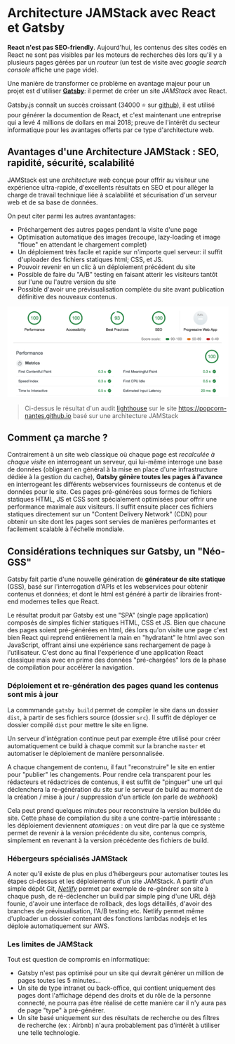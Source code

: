 # Architecture JAMStack avec React et Gatsby

**React n'est pas SEO-friendly**. Aujourd'hui, les contenus des sites codés en React ne sont pas visibles par les moteurs de recherches dès lors qu'il y a plusieurs pages gérées par un *routeur* (un test de visite avec *google search console* affiche une page vide). 

Une manière de transformer ce problème en avantage majeur pour un projet est d'utiliser [**Gatsby**](https://www.gatsbyjs.org/): il permet de créer un site *JAMStack* avec React. 

Gatsby.js connaît un succès croissant (34000 ⭐ sur [github](https://github.com/gatsbyjs/gatsby)), il est utilisé pour générer la documention de React, et c'est maintenant une entreprise qui a levé 4 millions de dollars en mai 2018; preuve de l'intérêt du secteur informatique pour les avantages offerts par ce type d'architecture web.

## Avantages d'une Architecture JAMStack : SEO, rapidité, sécurité, scalabilité

JAMStack est une *architecture web* conçue pour offrir au visiteur une expérience ultra-rapide, d'excellents résultats en SEO et pour allèger la charge de travail technique liée à scalabilité et sécurisation d'un serveur web et de sa base de données.

On peut citer parmi les autres avantantages: 

- Préchargement des autres pages pendant la visite d'une page
- Optimisation automatique des images (recoupe, lazy-loading et image "floue" en attendant le chargement complet)
- Un déploiement très facile et rapide sur n'importe quel serveur: il suffit d'uploader des fichiers statiques html; CSS, et JS.
- Pouvoir revenir en un clic à un déploiement précédent du site
- Possible de faire du "A/B" testing en faisant atterir les visiteurs tantôt sur l'une ou l'autre version du site
- Possible d'avoir une prévisualisation complète du site avant publication définitive des nouveaux contenus.

![](https://raw.githubusercontent.com/yann-yinn/why-jamstack/master/images/ligthouse.png?token=AAUeh8-GslHUXclNnzgWHf32Z1d15ELqks5cvZ2lwA%3D%3D)
> Ci-dessus le résultat d'un audit [lighthouse](https://developers.google.com/web/tools/lighthouse) sur le site https://popcorn-nantes.github.io basé sur une architecture JAMStack

## Comment ça marche ?

Contrairement à un site web classique où chaque page est *recalculée à chaque visite* en interrogeant un serveur, qui lui-même interroge une base de données (obligeant en général à la mise en place d'une infrastructure dédiée à la gestion du cache), **Gatsby génère toutes les pages à l'avance** en interrogeant les différents webservices fournisseurs de contenus et de données pour le site. Ces pages pré-générées sous formes de fichiers statiques HTML, JS et CSS sont spécialement optimisées pour offrir une performance maximale aux visiteurs. Il suffit ensuite placer ces fichiers statiques directement sur un "Content Delivery Network" (CDN) pour obtenir un site dont les pages sont servies de manières performantes et facilement scalable à l'échelle mondiale.

## Considérations techniques sur Gatsby, un "Néo-GSS" 

Gatsby fait partie d'une nouvelle génération de **générateur de site statique** (GSS), basé sur l'interrogation d'APIs et les webservices pour obtenir contenus et données; et dont le html est généré à partir de librairies front-end modernes telles que React. 

Le résultat produit par Gatsby est une "SPA" (single page application) composés de simples fichier statiques HTML, CSS et JS. Bien que chacune des pages soient pré-générées en html, dès lors qu'on visite une page c'est bien React qui reprend entièrement la main en "hydratant" le html avec son JavaScript, offrant ainsi une expérience sans rechargement de page à l'utilisateur. C'est donc au final l'expérience d'une application React classique mais avec en prime des données "pré-chargées" lors de la phase de compilation pour accélérer la navigation.

### Déploiement et re-génération des pages quand les contenus sont mis à jour

La commmande `gatsby build` permet de compiler le site dans un dossier `dist`, à partir de ses fichiers source (dossier `src`). Il suffit de déployer ce dossier compilé `dist` pour mettre le site en ligne. 

Un serveur d'intégration continue peut par exemple être utilisé pour créer automatiquement ce build à chaque commit sur la branche `master` et automatiser le déploiement de manière personnalisée.

A chaque changement de contenu, il faut "reconstruire" le site en entier pour "publier" les changements. Pour rendre cela transparent pour les rédacteurs et rédactrices de contenus, il est suffit de "pinguer" une url qui déclenchera la re-génération du site sur le serveur de build au moment de la création / mise à jour / suppression d'un article  (on parle de  *webhook*)

Cela peut prend quelques minutes pour reconstruire la version buildée du site. Cette phase de compilation du site a une contre-partie intéressante : les déploiement deviennent *atomiques* : on veut dire par là que ce système permet de revenir à la version précédente du site, contenus compris, simplement en revenant à la version précédente des fichiers de build. 

### Hébergeurs spécialisés JAMStack

A noter qu'il existe de plus en plus d'hébergeurs pour automatiser toutes les étapes ci-dessus et les déploiements d'un site JAMStack. A partir d'un simple dépôt Git, [*Netlify*](https://www.netlify.com/) permet par exemple de re-générer son site à chaque push, de ré-déclencher un build par simple ping d'une URL déjà founie, d'avoir une interface de rollback, des logs détaillés, d'avoir des branches de prévisualisation, l'A/B testing etc. Netlify permet même d'uploader un dossier contenant des fonctions lambdas nodejs et les déploie automatiquement sur AWS.

### Les limites de JAMStack

Tout est question de compromis en informatique: 

- Gatsby n'est pas optimisé pour un site qui devrait générer un million de pages toutes les 5 minutes...
- Un site de type intranet ou back-office, qui contient uniquement des pages dont l'affichage dépend des droits et du rôle de la personne connecté, ne pourra pas être réalisé de cette manière car il n'y aura pas de page "type" à pré-générer.
- Un site basé uniquement sur des résultats de recherche ou des filtres de recherche (ex : Airbnb) n'aura probablement pas d'intérêt à utiliser une telle technologie.




